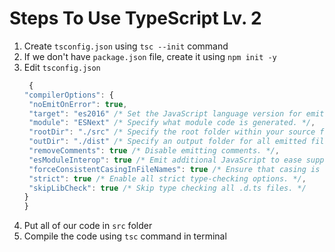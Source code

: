# Steps To Use TypeScript Lv. 2

1. Create `tsconfig.json` using `tsc --init` command
2. If we don't have `package.json` file, create it using `npm init -y`
3. Edit `tsconfig.json`
   ```js
    {
   "compilerOptions": {
    "noEmitOnError": true,
    "target": "es2016" /* Set the JavaScript language version for emitted JavaScript and include compatible library declarations. */,
    "module": "ESNext" /* Specify what module code is generated. */,
    "rootDir": "./src" /* Specify the root folder within your source files. */,
    "outDir": "./dist" /* Specify an output folder for all emitted files. */,
    "removeComments": true /* Disable emitting comments. */,
    "esModuleInterop": true /* Emit additional JavaScript to ease support for importing CommonJS modules. This enables 'allowSyntheticDefaultImports' for type compatibility. */,
    "forceConsistentCasingInFileNames": true /* Ensure that casing is correct in imports. */,
    "strict": true /* Enable all strict type-checking options. */,
    "skipLibCheck": true /* Skip type checking all .d.ts files. */
   }
   }
   ```
4. Put all of our code in `src` folder
5. Compile the code using `tsc` command in terminal
